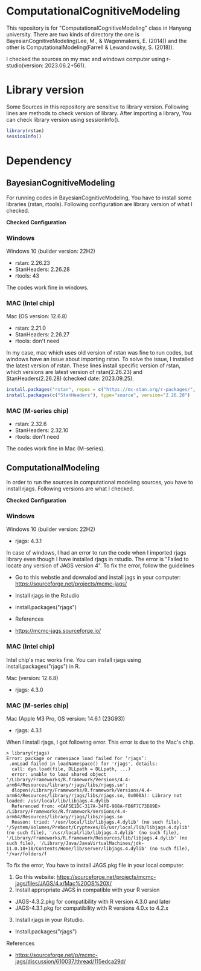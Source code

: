 
# ComputationalCognitiveModeling

This repository is for "ComputationalCognitiveModeling" class in Hanyang university. There are two kinds of directory the one is BayesianCognitiveModeling(Lee, M., & Wagenmakers, E. (2014)) and the other is ComputationalModeling(Farrell & Lewandowsky, S. (2018)).  

I checked the sources on my mac and windows computer using r-studio(version: 2023.06.2+561). 

# Library version

Some Sources in this repository are sensitive to library version. Following lines are methods to check version of library. After importing a library, You can check library version using sessionInfo().

```r
library(rstan)  
sessionInfo()  
```

# Dependency

## BayesianCognitiveModeling

For running codes in BayesianCognitiveModeling, You have to install some libraries (rstan, rtools). Following configuration are library version of what I checked.

**Checked Configuration**

### Windows

Windows 10 (builder version: 22H2)
- rstan: 2.26.23
- StanHeaders: 2.26.28
- rtools: 43

The codes work fine in windows.

### MAC (Intel chip)

Mac (OS version: 12.6.8)
- rstan: 2.21.0
- StanHeaders: 2.26.27
- rtools: don't need

In my case, mac which uses old version of rstan was fine to run codes, but windows have an issue about importing rstan. To solve the issue, I installed the latest version of rstan. These lines install specific version of rstan, which versions are latest version of rstan(2.26.23) and StanHeaders(2.26.28) (checked date: 2023.09.25).

```r
install.packages("rstan", repos = c("https://mc-stan.org/r-packages/", getOption("repos")), version = "2.26.23")
install.packages(c("StanHeaders"), type="source", version="2.26.28")
```

### MAC (M-series chip)

- rstan: 2.32.6
- StanHeaders: 2.32.10
- rtools: don't need

The codes work fine in Mac (M-series).

## ComputationalModeling

In order to run the sources in computational modeling sources, you have to install rjags. Following versions are what I checked.

**Checked Configuration**

### Windows
Windows 10 (builder version: 22H2)
- rjags: 4.3.1

In case of windows, I had an error to run the code when I imported rjags library even though I have installed rjags in rstudio. The error is "Failed to locate any version of JAGS version 4". To fix the error, follow the guidelines

- Go to this webstie and downalod and install jags in your computer: https://sourceforge.net/projects/mcmc-jags/
- Install rjags in the Rstudio
 - install.packages("rjags")
 
- References
 -  https://mcmc-jags.sourceforge.io/

### MAC (Intel chip)

Intel chip's mac works fine. You can install rjags using install.packages("rjags") in R.

Mac (version: 12.6.8)
- rjags: 4.3.0

### MAC (M-series chip)

Mac (Apple M3 Pro, OS version: 14.6.1 (23G93))
- rjags: 4.3.1

When I install rjags, I got following error. This error is due to the Mac's chip. 

```
> library(rjags)
Error: package or namespace load failed for ‘rjags’:
 .onLoad failed in loadNamespace() for 'rjags', details:
  call: dyn.load(file, DLLpath = DLLpath, ...)
  error: unable to load shared object '/Library/Frameworks/R.framework/Versions/4.4-arm64/Resources/library/rjags/libs/rjags.so':
  dlopen(/Library/Frameworks/R.framework/Versions/4.4-arm64/Resources/library/rjags/libs/rjags.so, 0x000A): Library not loaded: /usr/local/lib/libjags.4.dylib
  Referenced from: <CAF5E1DC-317A-34FE-988A-FB6F7C73D89E> /Library/Frameworks/R.framework/Versions/4.4-arm64/Resources/library/rjags/libs/rjags.so
  Reason: tried: '/usr/local/lib/libjags.4.dylib' (no such file), '/System/Volumes/Preboot/Cryptexes/OS/usr/local/lib/libjags.4.dylib' (no such file), '/usr/local/lib/libjags.4.dylib' (no such file), '/Library/Frameworks/R.framework/Resources/lib/libjags.4.dylib' (no such file), '/Library/Java/JavaVirtualMachines/jdk-11.0.18+10/Contents/Home/lib/server/libjags.4.dylib' (no such file), '/var/folders/f
```

To fix the error, You have to install JAGS.pkg file in your local computer.

1. Go this website: https://sourceforge.net/projects/mcmc-jags/files/JAGS/4.x/Mac%20OS%20X/
2. Install appropriate JAGS in compatible with your R version
  - JAGS-4.3.2.pkg for compatibility with R version 4.3.0 and later
  - JAGS-4.3.1.pkg for compatibility with R versions 4.0.x to 4.2.x
3. Install rjags in your Rstudio.
  - Install.packages("rjags")
  
References
- https://sourceforge.net/p/mcmc-jags/discussion/610037/thread/115edca29d/
  
